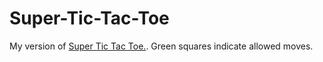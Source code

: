 # Super-Tic-Tac-Toe

My version of [Super Tic Tac Toe.](https://en.wikipedia.org/wiki/Ultimate_tic-tac-toe). Green squares indicate allowed moves.
